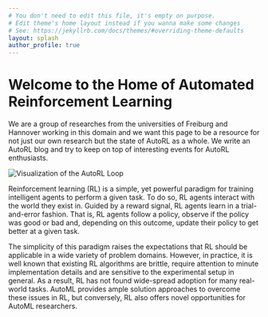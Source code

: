 ```yaml
---
# You don't need to edit this file, it's empty on purpose.
# Edit theme's home layout instead if you wanna make some changes
# See: https://jekyllrb.com/docs/themes/#overriding-theme-defaults
layout: splash
author_profile: true
---
```


# Welcome to the Home of Automated Reinforcement Learning

We are a group of researches from the universities of Freiburg and Hannover working in this domain and we want this page to be a resource for not just our own research but the state of AutoRL as a whole. 
We write an AutoRL blog and try to keep on top of interesting events for AutoRL enthusiasts. 

![Visualization of the AutoRL Loop](../assets/images/autorl.png)

Reinforcement learning (RL) is a simple, yet powerful paradigm for training intelligent agents to perform a given task. To do so, RL agents interact with the world they exist in. Guided by a reward signal, RL agents learn in a trial-and-error fashion. That is, RL agents follow a policy, observe if the policy was good or bad and, depending on this outcome, update their policy to get better at a given task.

The simplicity of this paradigm raises the expectations that RL should be applicable in a wide variety of problem domains. However, in practice, it is well known that existing RL algorithms are brittle, require attention to minute implementation details and are sensitive to the experimental setup in general. As a result, RL has not found wide-spread adoption for many real-world tasks. AutoML provides ample solution approaches to overcome these issues in RL, but conversely, RL also offers novel opportunities for AutoML researchers.
